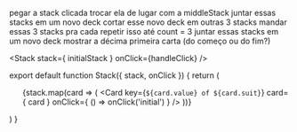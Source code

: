 pegar a stack clicada
trocar ela de lugar com a middleStack
juntar essas stacks em um novo deck
cortar esse novo deck em outras 3 stacks
mandar essas 3 stacks pra cada <Stack />
repetir isso até count = 3
juntar essas stacks em um novo deck
mostrar a décima primeira carta (do começo ou do fim?)



<Stack stack={ initialStack } onClick={handleClick} /> 

export default function Stack({ stack, onClick }) {
  return (
    <ul className='Stack'>
      {stack.map(card => (
        <Card 
          key={`${card.value} of ${card.suit}`}
          card={ card }
          onClick={ () => onClick('initial') }
        />
      ))}
    </ul>
  )
}
